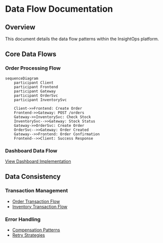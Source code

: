 # Data Flow Documentation

## Overview

This document details the data flow patterns within the InsightOps platform.

## Core Data Flows

### Order Processing Flow
```mermaid
sequenceDiagram
    participant Client
    participant Frontend
    participant Gateway
    participant OrderSvc
    participant InventorySvc

    Client->>Frontend: Create Order
    Frontend->>Gateway: POST /orders
    Gateway->>InventorySvc: Check Stock
    InventorySvc-->>Gateway: Stock Status
    Gateway->>OrderSvc: Create Order
    OrderSvc-->>Gateway: Order Created
    Gateway-->>Frontend: Order Confirmation
    Frontend-->>Client: Success Response
```

### Dashboard Data Flow
[View Dashboard Implementation](../technical-docs/implementation/dashboard.md)

## Data Consistency

### Transaction Management
- [Order Transaction Flow](transactions/order-flow.md)
- [Inventory Transaction Flow](transactions/inventory-flow.md)

### Error Handling
- [Compensation Patterns](error-handling/compensation.md)
- [Retry Strategies](error-handling/retry.md)
